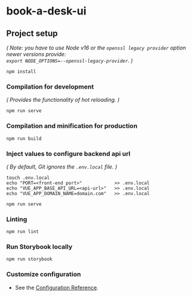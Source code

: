 # book-a-desk-ui

## Project setup
_( Note: you have to use Node v16 or the `openssl legacy provider` option newer versions provide:  
`export NODE_OPTIONS=--openssl-legacy-provider`. )_

```
npm install
```

### Compilation for development
_( Provides the functionality of hot reloading. )_
```
npm run serve
```

### Compilation and minification for production
```
npm run build
```

### Inject values to configure backend api url
_( By default, Git ignores the `.env.local` file. )_
```
touch .env.local
echo "PORT=<front-end port>"            >> .env.local
echo "VUE_APP_BASE_API_URL=<api-url>"   >> .env.local
echo "VUE_APP_DOMAIN_NAME=domain.com"   >> .env.local

npm run serve
```

### Linting
```
npm run lint
```

### Run Storybook locally
```
npm run storybook
```

### Customize configuration
- See the [Configuration Reference](https://cli.vuejs.org/config/).
